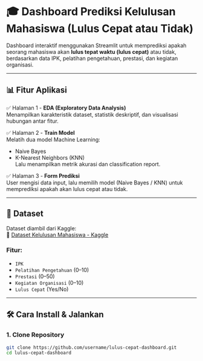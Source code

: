 # 🎓 Dashboard Prediksi Kelulusan Mahasiswa (Lulus Cepat atau Tidak)

Dashboard interaktif menggunakan Streamlit untuk memprediksi apakah seorang mahasiswa akan **lulus tepat waktu (lulus cepat)** atau tidak, berdasarkan data IPK, pelatihan pengetahuan, prestasi, dan kegiatan organisasi.

---

## 📊 Fitur Aplikasi

✅ Halaman 1 - **EDA (Exploratory Data Analysis)**  
Menampilkan karakteristik dataset, statistik deskriptif, dan visualisasi hubungan antar fitur.

✅ Halaman 2 - **Train Model**  
Melatih dua model Machine Learning:  
- Naive Bayes  
- K-Nearest Neighbors (KNN)  
Lalu menampilkan metrik akurasi dan classification report.

✅ Halaman 3 - **Form Prediksi**  
User mengisi data input, lalu memilih model (Naive Bayes / KNN) untuk memprediksi apakah akan lulus cepat atau tidak.

---

## 🧠 Dataset

Dataset diambil dari Kaggle:  
📎 [Dataset Kelulusan Mahasiswa - Kaggle](https://www.kaggle.com/datasets/christopherbayuaji/dataset-kelulusan)

### Fitur:
- `IPK`  
- `Pelatihan Pengetahuan` (0–10)  
- `Prestasi` (0–50)  
- `Kegiatan Organisasi` (0–10)  
- `Lulus Cepat` (Yes/No)

---

## 🛠️ Cara Install & Jalankan

### 1. Clone Repository
```bash
git clone https://github.com/username/lulus-cepat-dashboard.git
cd lulus-cepat-dashboard
